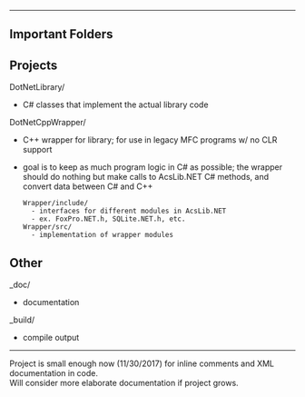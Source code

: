 ------------------------
Important Folders
------------------------


Projects
---------

DotNetLibrary/
  - C# classes that implement the actual library code

DotNetCppWrapper/
  - C++ wrapper for library; for use in legacy MFC programs w/ no CLR support
  - goal is to keep as much program logic in C# as possible;
    the wrapper should do nothing but make calls to AcsLib.NET
    C# methods, and convert data between C# and C++ 
	
        Wrapper/include/
          - interfaces for different modules in AcsLib.NET
          - ex. FoxPro.NET.h, SQLite.NET.h, etc.
        Wrapper/src/
          - implementation of wrapper modules



Other
---------

_doc/
  - documentation

_build/
  - compile output

---------

Project is small enough now (11/30/2017) for inline comments and XML documentation in code.  
Will consider more elaborate documentation if project grows.